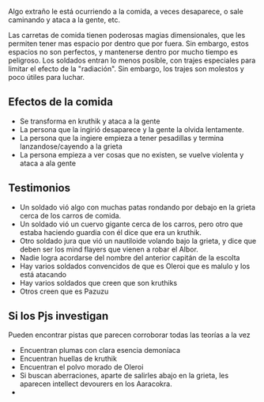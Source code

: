 
Algo extraño le está ocurriendo a la comida, a veces desaparece, o sale caminando y ataca a la gente, etc.

Las carretas de comida tienen poderosas magias dimensionales, que les permiten tener mas espacio por dentro que por fuera. Sin embargo, estos espacios no son perfectos, y mantenerse dentro por mucho tiempo es peligroso. Los soldados entran lo menos posible, con trajes especiales para limitar el efecto de la "radiación". Sin embargo, los trajes son molestos y poco útiles para luchar.
## Efectos de la comida
- Se transforma en kruthik y ataca a la gente
- La persona que la ingirió desaparece y la gente la olvida lentamente.
- La persona que la ingiere empieza a tener pesadillas y termina lanzandose/cayendo a la grieta
- La persona empieza a ver cosas que no existen, se vuelve violenta y ataca a ala gente

## Testimonios
- Un soldado vió algo con muchas patas rondando por debajo en la grieta cerca de los carros de comida.
- Un soldado vió un cuervo gigante cerca de los carros, pero otro que estaba haciendo guardia con él dice que era un kruthik.
- Otro soldado jura que vió un nautiloide volando bajo la grieta, y dice que deben ser los mind flayers que vienen a robar el Albor.
- Nadie logra acordarse del nombre del anterior capitán de la escolta
- Hay varios soldados convencidos de que es Oleroi que es malulo y los está atacando
- Hay varios soldados que creen que son kruthiks
- Otros creen que es Pazuzu

## Si los Pjs investigan
Pueden encontrar pistas que parecen corroborar todas las teorías a la vez
- Encuentran plumas con clara esencia demoníaca
- Encuentran huellas de kruthik
- Encuentran el polvo morado de Oleroi
- Si buscan aberraciones, aparte de salirles abajo en la grieta, les aparecen intellect devourers en los Aaracokra.
- 